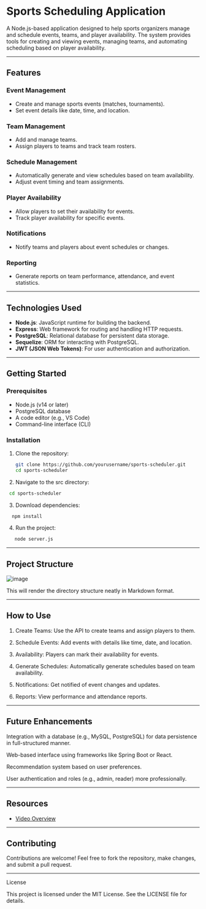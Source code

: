 # Sports Scheduling Application

A Node.js-based application designed to help sports organizers manage and schedule events, teams, and player availability. The system provides tools for creating and viewing events, managing teams, and automating scheduling based on player availability.

---

## Features

### Event Management
- Create and manage sports events (matches, tournaments).
- Set event details like date, time, and location.

### Team Management
- Add and manage teams.
- Assign players to teams and track team rosters.

### Schedule Management
- Automatically generate and view schedules based on team availability.
- Adjust event timing and team assignments.

### Player Availability
- Allow players to set their availability for events.
- Track player availability for specific events.

### Notifications
- Notify teams and players about event schedules or changes.

### Reporting
- Generate reports on team performance, attendance, and event statistics.

---

## Technologies Used

- **Node.js**: JavaScript runtime for building the backend.
- **Express**: Web framework for routing and handling HTTP requests.
- **PostgreSQL**: Relational database for persistent data storage.
- **Sequelize**: ORM for interacting with PostgreSQL.
- **JWT (JSON Web Tokens)**: For user authentication and authorization.

---

## Getting Started

### Prerequisites

- Node.js (v14 or later)
- PostgreSQL database
- A code editor (e.g., VS Code)
- Command-line interface (CLI)

### Installation

1. Clone the repository:
   ```bash
   git clone https://github.com/yourusername/sports-scheduler.git
   cd sports-scheduler
    ```
   
2. Navigate to the src directory:
 ```bash
  cd sports-scheduler
```

3. Download dependencies:
 ```bash
   npm install
```

4. Run the project:
 ```bash
    node server.js
```



---

## Project Structure



![image](https://github.com/user-attachments/assets/ae93a92a-2f39-4a5b-8447-4dd8db579520)




This will render the directory structure neatly in Markdown format.


---

## How to Use

1. Create Teams: Use the API to create teams and assign players to them.


2. Schedule Events: Add events with details like time, date, and location.


3. Availability: Players can mark their availability for events.


4. Generate Schedules: Automatically generate schedules based on team availability.


5. Notifications: Get notified of event changes and updates.


6. Reports: View performance and attendance reports.




---

## Future Enhancements

Integration with a database (e.g., MySQL, PostgreSQL) for data persistence in full-structured manner.

Web-based interface using frameworks like Spring Boot or React.

Recommendation system based on user preferences.

User authentication and roles (e.g., admin, reader) more professionally.



---


## Resources

- [Video Overview](https://www.youtube.com/watch?v=UMoaT14eiXc)


---

## Contributing

Contributions are welcome! Feel free to fork the repository, make changes, and submit a pull request.


---

License

This project is licensed under the MIT License. See the LICENSE file for details.


